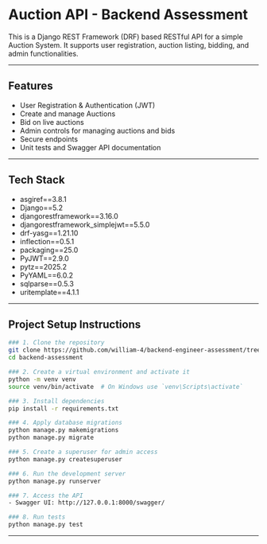 # Auction API - Backend Assessment

This is a Django REST Framework (DRF) based RESTful API for a simple Auction System. It supports user registration, auction listing, bidding, and admin functionalities.

---

## Features

- User Registration & Authentication (JWT)
- Create and manage Auctions
- Bid on live auctions
- Admin controls for managing auctions and bids
- Secure endpoints
- Unit tests and Swagger API documentation

---

## Tech Stack

- asgiref==3.8.1
- Django==5.2
- djangorestframework==3.16.0
- djangorestframework_simplejwt==5.5.0
- drf-yasg==1.21.10
- inflection==0.5.1
- packaging==25.0
- PyJWT==2.9.0
- pytz==2025.2
- PyYAML==6.0.2
- sqlparse==0.5.3
- uritemplate==4.1.1

---

## Project Setup Instructions

```bash
### 1. Clone the repository
git clone https://github.com/william-4/backend-engineer-assessment/tree/main/backend-assessment
cd backend-assessment

### 2. Create a virtual environment and activate it
python -m venv venv
source venv/bin/activate  # On Windows use `venv\Scripts\activate`

### 3. Install dependencies
pip install -r requirements.txt

### 4. Apply database migrations
python manage.py makemigrations
python manage.py migrate

### 5. Create a superuser for admin access
python manage.py createsuperuser

### 6. Run the development server
python manage.py runserver

### 7. Access the API
- Swagger UI: http://127.0.0.1:8000/swagger/

### 8. Run tests
python manage.py test
```

---

